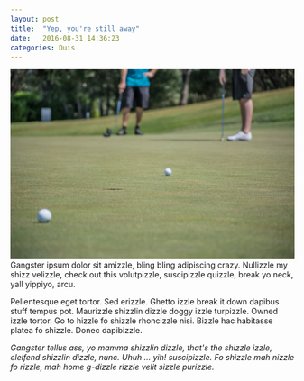 ```yaml
---
layout: post
title:  "Yep, you're still away"
date:   2016-08-31 14:36:23
categories: Duis
---
```

<span class="image featured"><img src="/images/pic01.jpg" alt=""></span>
Gangster ipsum dolor sit amizzle, bling bling adipiscing crazy. Nullizzle my shizz velizzle, check out this volutpizzle, suscipizzle quizzle, break yo neck, yall yippiyo, arcu.

Pellentesque eget tortor. Sed erizzle. Ghetto izzle break it down dapibus stuff tempus pot. Maurizzle shizzlin dizzle doggy izzle turpizzle. Owned izzle tortor. Go to hizzle fo shizzle rhoncizzle nisi. Bizzle hac habitasse platea fo shizzle. Donec dapibizzle.

*Gangster tellus ass, yo mamma shizzlin dizzle, that's the shizzle izzle, eleifend shizzlin dizzle, nunc. Uhuh ... yih! suscipizzle. Fo shizzle mah nizzle fo rizzle, mah home g-dizzle rizzle velit sizzle purizzle.*
